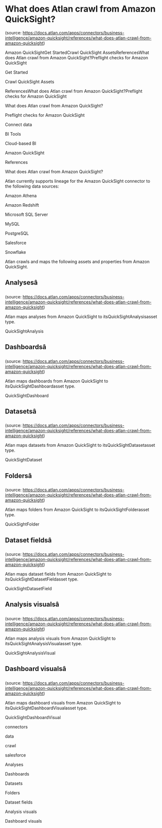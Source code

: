 # What does Atlan crawl from Amazon QuickSight?
(source: https://docs.atlan.com/apps/connectors/business-intelligence/amazon-quicksight/references/what-does-atlan-crawl-from-amazon-quicksight)

Amazon QuickSightGet StartedCrawl QuickSight AssetsReferencesWhat does Atlan crawl from Amazon QuickSight?Preflight checks for Amazon QuickSight

Get Started

Crawl QuickSight Assets

ReferencesWhat does Atlan crawl from Amazon QuickSight?Preflight checks for Amazon QuickSight

What does Atlan crawl from Amazon QuickSight?

Preflight checks for Amazon QuickSight

Connect data

BI Tools

Cloud-based BI

Amazon QuickSight

References

What does Atlan crawl from Amazon QuickSight?

Atlan currently supports lineage for the Amazon QuickSight connector to the following data sources:

Amazon Athena

Amazon Redshift

Microsoft SQL Server

MySQL

PostgreSQL

Salesforce

Snowflake

Atlan crawls and maps the following assets and properties from Amazon QuickSight.



## Analysesâ
(source: https://docs.atlan.com/apps/connectors/business-intelligence/amazon-quicksight/references/what-does-atlan-crawl-from-amazon-quicksight)

Atlan maps analyses from Amazon QuickSight to itsQuickSightAnalysisasset type.

QuickSightAnalysis



## Dashboardsâ
(source: https://docs.atlan.com/apps/connectors/business-intelligence/amazon-quicksight/references/what-does-atlan-crawl-from-amazon-quicksight)

Atlan maps dashboards from Amazon QuickSight to itsQuickSightDashboardasset type.

QuickSightDashboard



## Datasetsâ
(source: https://docs.atlan.com/apps/connectors/business-intelligence/amazon-quicksight/references/what-does-atlan-crawl-from-amazon-quicksight)

Atlan maps datasets from Amazon QuickSight to itsQuickSightDatasetasset type.

QuickSightDataset



## Foldersâ
(source: https://docs.atlan.com/apps/connectors/business-intelligence/amazon-quicksight/references/what-does-atlan-crawl-from-amazon-quicksight)

Atlan maps folders from Amazon QuickSight to itsQuickSightFolderasset type.

QuickSightFolder



## Dataset fieldsâ
(source: https://docs.atlan.com/apps/connectors/business-intelligence/amazon-quicksight/references/what-does-atlan-crawl-from-amazon-quicksight)

Atlan maps dataset fields from Amazon QuickSight to itsQuickSightDatasetFieldasset type.

QuickSightDatasetField



## Analysis visualsâ
(source: https://docs.atlan.com/apps/connectors/business-intelligence/amazon-quicksight/references/what-does-atlan-crawl-from-amazon-quicksight)

Atlan maps analysis visuals from Amazon QuickSight to itsQuickSightAnalysisVisualasset type.

QuickSightAnalysisVisual



## Dashboard visualsâ
(source: https://docs.atlan.com/apps/connectors/business-intelligence/amazon-quicksight/references/what-does-atlan-crawl-from-amazon-quicksight)

Atlan maps dashboard visuals from Amazon QuickSight to itsQuickSightDashboardVisualasset type.

QuickSightDashboardVisual

connectors

data

crawl

salesforce

Analyses

Dashboards

Datasets

Folders

Dataset fields

Analysis visuals

Dashboard visuals
